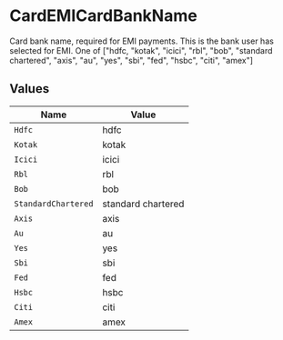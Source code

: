 # CardEMICardBankName

Card bank name, required for EMI payments. This is the bank user has selected for EMI. One of ["hdfc, "kotak", "icici", "rbl", "bob", "standard chartered", "axis", "au", "yes", "sbi", "fed", "hsbc", "citi", "amex"]


## Values

| Name                | Value               |
| ------------------- | ------------------- |
| `Hdfc`              | hdfc                |
| `Kotak`             | kotak               |
| `Icici`             | icici               |
| `Rbl`               | rbl                 |
| `Bob`               | bob                 |
| `StandardChartered` | standard chartered  |
| `Axis`              | axis                |
| `Au`                | au                  |
| `Yes`               | yes                 |
| `Sbi`               | sbi                 |
| `Fed`               | fed                 |
| `Hsbc`              | hsbc                |
| `Citi`              | citi                |
| `Amex`              | amex                |
